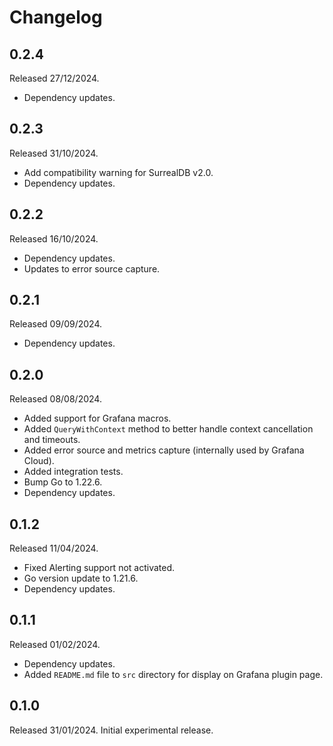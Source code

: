 # Changelog

## 0.2.4

Released 27/12/2024.

- Dependency updates.

## 0.2.3

Released 31/10/2024.

- Add compatibility warning for SurrealDB v2.0.
- Dependency updates.

## 0.2.2

Released 16/10/2024.

- Dependency updates.
- Updates to error source capture.

## 0.2.1

Released 09/09/2024.

- Dependency updates.

## 0.2.0

Released 08/08/2024.

- Added support for Grafana macros.
- Added `QueryWithContext` method to better handle context cancellation and timeouts.
- Added error source and metrics capture (internally used by Grafana Cloud).
- Added integration tests.
- Bump Go to 1.22.6.
- Dependency updates.

## 0.1.2

Released 11/04/2024.

- Fixed Alerting support not activated.
- Go version update to 1.21.6.
- Dependency updates.

## 0.1.1

Released 01/02/2024.

- Dependency updates.
- Added `README.md` file to `src` directory for display on Grafana plugin page.

## 0.1.0

Released 31/01/2024. Initial experimental release.
